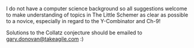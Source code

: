 
I do not have a computer science background so all suggestions welcome to make understanding of topics in The Little Schemer as clear as possible to a novice, especially in regard to the Y-Combinator and Ch-9!

Solutions to the Collatz conjecture should be emailed to gary.donovan@takeagile.com :)
